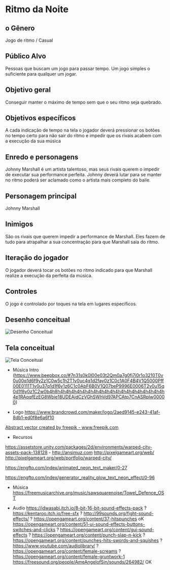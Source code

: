 # Ritmo da Noite

## o Gênero
Jogo de ritmo / Casual  

## Público Alvo
Pessoas que buscam um jogo para passar tempo. Um jogo simples o suficiente para qualquer um jogar.  

## Objetivo geral
Conseguir manter o máximo de tempo sem que o seu ritmo seja quebrado.  

## Objetivos específicos
A cada indicação de tempo na tela o jogador deverá pressionar os botões no tempo certo para não sair do ritmo e impedir que os rivais acabem com a execução da sua música  

## Enredo e personagens
Johnny Marshall é um artista talentoso, mas seus rivais querem o impedir de executar sua performance perfeita. Johnny deverá lutar para se manter no ritmo poderá ser aclamado como o artista mais completo do baile.  

## Personagem principal
Johnny Marshall  

## Inimigos
São os rivais que querem impedir a performance de Marshall. Eles fazem de tudo para atrapalhar a sua concentração para que Marshall saia do ritmo.  

## Iteração do jogador
O jogador deverá tocar os botões no ritmo indicado para que Marshall realize a execução da perfeita da música.  

## Controles
O jogo é controlado por toques na tela em lugares específicos.    

## Desenho conceitual

![Desenho Conceitual](https://raw.githubusercontent.com/thiagoa1/RitmoDaNoite/master/Desenho%201.png)  

## Tela conceitual

![Tela Conceitual](https://raw.githubusercontent.com/thiagoa1/RitmoDaNoite/master/ritmo%20-%20mockup.png)  

* Música Intro
(https://www.beepbox.co/#7n31s0k0l00e03t2Qm0a7g0fj7i0r1o3210T0v0u00q1d6f9y2z1C0w5c1h2T1v0uc4q1d2fay0z1C0c1A0F4B4V1Q5000Pff00E0111T1v0u37q1d1f6y1z6C1c0AbF6B0V1Q07beP9996E0006T2v0u15q0d1f8y0z1C2w0b4h8h4h4h4h4h4h4h4h4h4h4h4h4h4h4h4h4h4h4h4h4p1RAqqfEzEG8Wbie18UDEAidCzVGhSWhVd97APCAtp7CnASRplw00000)

* Logo
https://www.brandcrowd.com/maker/logo/2aed9145-e243-41af-8db1-ed0f8e6a6f10

<a href="https://www.freepik.com/free-photos-vectors/abstract">Abstract vector created by freepik - www.freepik.com</a>

* Recursos

https://assetstore.unity.com/packages/2d/environments/warped-city-assets-pack-138128 - http://ansimuz.com
http://pixelgameart.org/web/
http://pixelgameart.org/web/portfolio/warped-city/

https://engfto.com/index/animated_neon_text_maker/0-27  

https://engfto.com/index/generator_reality_glow_text_neon_effect/0-96

* Música
https://freemusicarchive.org/music/sawsquarenoise/Towel_Defence_OST

* Audio
https://jdwasabi.itch.io/8-bit-16-bit-sound-effects-pack ?
https://kentaroo.itch.io/free-sfx ?
http://99sounds.org/fight-sound-effects/ ?
https://opengameart.org/content/37-hitspunches oK
https://opengameart.org/content/51-ui-sound-effects-buttons-switches-and-clicks ?
https://opengameart.org/content/gui-sound-effects ?
https://opengameart.org/content/punch-slap-n-kick ?
https://opengameart.org/content/punches-hits-swords-and-squishes ?  
https://www.youtube.com/audiolibrary/ ?
https://opengameart.org/content/female-screams ?
https://opengameart.org/content/female-gruntwork-1  
https://freesound.org/people/AmeAngelofSin/sounds/264982/ OK
